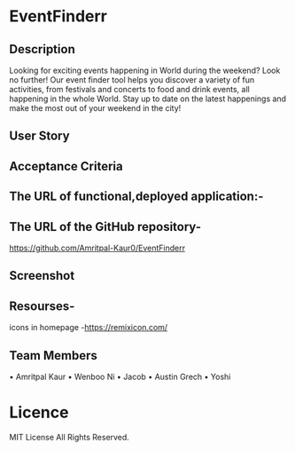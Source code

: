# EventFinderr

## Description

Looking for exciting events happening in World during the weekend? Look no further! Our event finder tool helps you discover a variety of fun activities, from festivals and concerts to food and drink events, all happening in the whole World. Stay up to date on the latest happenings and make the most out of your weekend in the city!

## User Story

## Acceptance Criteria

## The URL of functional,deployed application:-

## The URL of the GitHub repository- 
https://github.com/Amritpal-Kaur0/EventFinderr

## Screenshot

## Resourses-

icons in homepage -https://remixicon.com/

## Team Members

• Amritpal Kaur
• Wenboo Ni
• Jacob
• Austin Grech
• Yoshi

# Licence

MIT License
All Rights Reserved.
